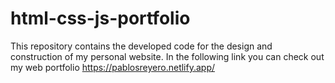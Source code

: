 # html-css-js-portfolio
This repository contains the developed code for the design and construction of my personal website. In the following link you can check out my web portfolio https://pablosreyero.netlify.app/
